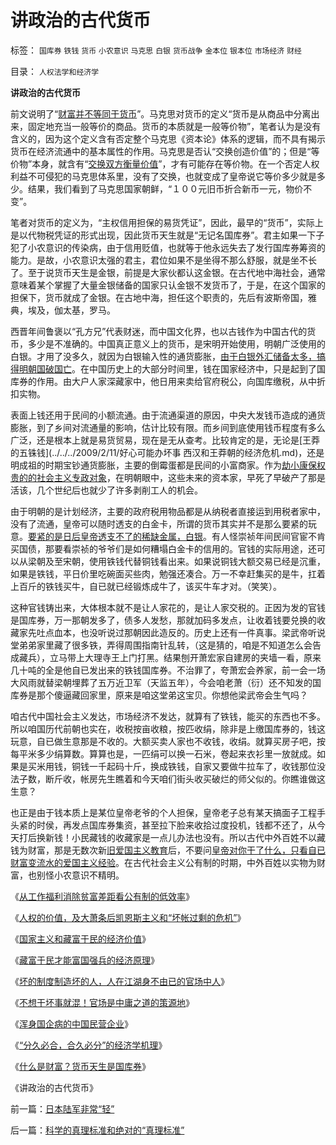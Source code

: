 # 讲政治的古代货币

标签： `国库券` `铁钱` `货币` `小农意识` `马克思` `白银` `货币战争` `金本位` `银本位` `市场经济` `财经` 

目录： `人权法学和经济学`

**讲政治的古代货币**

前文说明了“[财富并不等同于货币](../../../2009/12/3/什么是财富？货币天生是国库券.md)”。马克思对货币的定义“货币是从商品中分离出来，固定地充当一般等价的商品。货币的本质就是一般等价物”，笔者认为是没有含义的，因为这个定义含有否定整个马克思《资本论》体系的逻辑，而不具有揭示货币在经济流通中的基本属性的作用。马克思是否认“交换创造价值”的；但是“等价物”本身，就含有“[交换双方衡量价值](../../../2009/11/26/交换创造价值之“零和股市创造的社会价值”.md)”，才有可能存在等价物。在一个否定人权利益不可侵犯的马克思体系里，没有了交换，也就变成了皇帝说它等价多少就是多少。结果，我们看到了马克思国家朝鲜，“１００元旧币折合新币一元，物价不变”。

笔者对货币的定义为，“主权信用担保的易货凭证”，因此，最早的“货币”，实际上是以代物税凭证的形式出现，因此货币天生就是“无记名国库券”。君主如果一下子犯了小农意识的传染病，由于信用贬值，也就等于他永远失去了发行国库券筹资的能力。是故，小农意识太强的君主，君位如果不是坐得不那么舒服，就是坐不长了。至于说货币天生是金银，前提是大家伙都认这金银。在古代地中海社会，通常意味着某个掌握了大量金银储备的国家只认金银不发货币了，于是，在这个国家的担保下，货币就成了金银。在古地中海，担任这个职责的，先后有波斯帝国，雅典，埃及，伽太基，罗马。

西晋年间鲁褒以“孔方兄”代表财迷，而中国文化界，也以古钱作为中国古代的货币，多少是不准确的。中国真正意义上的货币，是宋明开始使用，明朝广泛使用的白银。才用了没多久，就因为白银输入性的通货膨胀，[由于白银外汇储备太多，搞得明朝国破国亡](../../../2008/11/3/亡于内需不振！今天仍是明朝吗？.md)。在中国历史上的大部分时间里，钱在国家经济中，只是起到了国库券的作用。由大户人家深藏家中，他日用来卖给官府税公，向国库缴税，从中折扣实物。

表面上钱还用于民间的小额流通。由于流通渠道的原因，中央大发钱币造成的通货膨胀，到了乡间对流通量的影响，估计比较有限。而乡间到底使用钱币程度有多么广泛，还是根本上就是易货贸易，现在是无从查考。比较肯定的是，无论是[王莽的五铢钱](../../../2009/2/11/好心可能办坏事 西汉和王莽朝的经济危机.md)，还是明成祖的时期宝钞通货膨胀，主要的倒霉蛋都是民间的小富商家。作为[劫小康保权贵的的社会主义专政对象](../../../2009/10/13/两千年社稷延寿之九字真言.md)，在明朝眼中，这些未来的资本家，早死了早破产了那是活该，几个世纪后也就少了许多剥削工人的机会。

由于明朝的是计划经济，主要的政府税用物品都是从纳税者直接运到用税者家中，没有了流通，皇帝可以随时透支的白金卡，所谓的货币其实并不是那么要紧的玩意。[要紧的是日后皇帝透支不了的稀缺金属，白银](../../../2008/11/3/亡于内需不振！今天仍是明朝吗？.md)。有人怪崇祯年间民间官宦不肯买国债，那要看崇祯的爷爷们是如何糟塌白金卡的信用的。官钱的实际用途，还可以从梁朝及至宋朝，使用铁钱代替铜钱看出来。如果说铜钱大额交易已经是沉重，如果是铁钱，平日价里吃碗面买些肉，勉强还凑合。万一不幸赶集买的是牛，扛着上百斤的铁钱买牛，自已就已经锻炼成牛了，该买牛车才对。（笑笑）。

这种官钱铸出来，大体根本就不是让人家花的，是让人家交税的。正因为发的官钱是国库券，万一那朝发多了，债多人发愁，那就加码多发点，让收着钱要兑换的收藏家先吐点血本，也没听说过那朝因此造反的。历史上还有一件真事。梁武帝听说堂弟弟家里藏了很多铁，弄得周围指南针乱转，（这是猜的，咱是不知道怎么会告成藏兵），立马带上大理寺王上门打黑。结果刨开萧宏家自建房的夹墙一看，原来几十吨的全是他自已发出来的铁钱国库券。不治罪了，夸萧宏会养家，前一会一场大风雨就替梁朝埋葬了五万近卫军（天监五年），今会咱老萧（衍）还不知发的国库券是那个傻逼藏回家里，原来是咱这堂弟这宝贝。你想他梁武帝会生气吗？

咱古代中国社会主义发达，市场经济不发达，就算有了铁钱，能买的东西也不多。所以咱国历代前朝也实在，收税按亩收粮，按匹收绢，除非是上缴国库券的，钱这玩意，自已做生意那是不收的。大额买卖人家也不收钱，收绢。就算买房子吧，按每平米多少绢算数。算算也是，一匹绢可以换一石米，卷起来衣衫里一放就成。如果是买米用钱，铜钱一千起码十斤，换成铁钱，自家又要做牛拉车了，收钱那位没法子数，断斤收，帐房先生瞧着和今天咱们街头收买破烂的师父似的。你瞧谁做这生意？

也正是由于钱本质上是某位皇帝老爷的个人担保，皇帝老子总有某天搞面子工程手头紧的时侯，再发点国库券集资，甚至拉下脸来收拾过度投机，钱都不还了，从今天打后换新钱！小民藏钱的收藏家是一点儿办法也没有。所以古代中外百姓不以藏钱为财富，那是无数次新[旧爱国主义教育](../../../2009/10/12/郭跳跳折腾“新爱国主义”盗版理学之嫌.md)后，不要问[皇帝对你干了什么，只看自已财富变流水的爱国主义经验](../../../2009/7/28/不要问国家对你做了什么，要问你为国家做了什么.md)。在古代社会主义公有制的时期，中外百姓以实物为财富，也别怪小农意识不精明。



《[从工作福利消除贫富差距看公有制的低效率](../../../2009/11/28/从工作福利消除贫富差距看公有制的低效率.md)》

《[人权的价值，及大萧条后凯恩斯主义和“坏帐过剩的危机”](../../../2009/11/29/大萧条后凯恩斯主义和“坏帐过剩的危机”.md)》

《[国家主义和藏富于民的经济价值](../../../2009/11/30/国家主义和藏富于民的经济价值.md)》

《[藏富于民才能富国强兵的经济原理](../../../2009/12/1/藏富于民才能富国强兵的经济原理.md)》

《[坏的制度制造坏的人，人在江湖身不由已的官场中人](../../../2009/12/1/“人在江湖，身不由已”.md)》

《[不想干坏事就混！官场是中庸之道的策源地](../../../2009/12/2/混！中庸之道的策源地.md)》

《[浑身国企病的中国民营企业](../../../2009/12/2/浑身国企病的中国民营企业.md)》

《[“分久必合，合久必分”的经济学机理](../../../2009/12/3/“分久必合，合久必分”.md)》

《[什么是财富？货币天生是国库券](../../../2009/12/3/什么是财富？货币天生是国库券.md)》

《讲政治的古代货币》









前一篇：[日本陆军非常“轻”](../../../2009/12/3/日本陆军非常“轻”.md)

后一篇：[科学的真理标准和绝对的“真理标准”](../../../2009/12/4/科学的真理标准和绝对的“真理标准”.md)